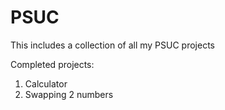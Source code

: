 # PSUC
This includes a collection of all my PSUC projects

Completed projects:
1. Calculator
2. Swapping 2 numbers 
